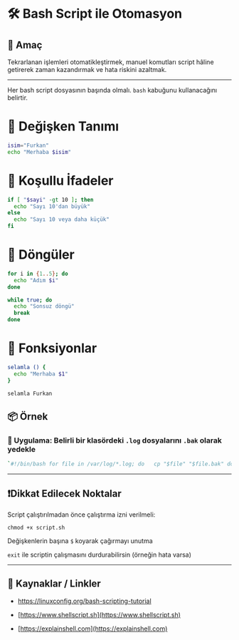 # 🛠️ Bash Script ile Otomasyon

## 🧠 Amaç

Tekrarlanan işlemleri otomatikleştirmek, manuel komutları script hâline getirerek zaman kazandırmak ve hata riskini azaltmak.

---
Her bash script dosyasının başında olmalı. `bash` kabuğunu kullanacağını belirtir.

# 🔹 Değişken Tanımı
```bash
isim="Furkan"
echo "Merhaba $isim"

```
# 🔹 Koşullu İfadeler
```bash
if [ "$sayi" -gt 10 ]; then
  echo "Sayı 10'dan büyük"
else
  echo "Sayı 10 veya daha küçük"
fi
```
# 🔹 Döngüler
```bash
for i in {1..5}; do
  echo "Adım $i"
done

while true; do
  echo "Sonsuz döngü"
  break
done
```
# 🔹 Fonksiyonlar
```bash
selamla () {
  echo "Merhaba $1"
}

selamla Furkan
```
## 📦 Örnek

### 📘 Uygulama: Belirli bir klasördeki `.log` dosyalarını `.bak` olarak yedekle

```bash
`#!/bin/bash for file in /var/log/*.log; do   cp "$file" "$file.bak" done`
```

---

## ❗️Dikkat Edilecek Noktalar

Script çalıştırılmadan önce çalıştırma izni verilmeli:

`chmod +x script.sh`

Değişkenlerin başına `$` koyarak çağırmayı unutma

`exit` ile scriptin çalışmasını durdurabilirsin (örneğin hata varsa)


---

## 🔗 Kaynaklar / Linkler

- https://linuxconfig.org/bash-scripting-tutorial
    
- [https://www.shellscript.sh](https://www.shellscript.sh)
    
- [https://explainshell.com](https://explainshell.com)